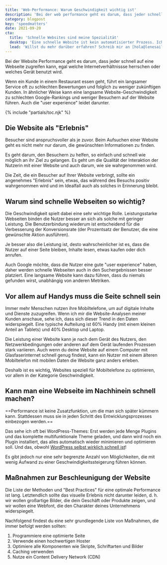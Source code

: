 ```yaml
---
title: 'Web-Performance: Warum Geschwindigkeit wichtig ist'
description: 'Bei der web performance geht es darum, dass jeder schnell auf eine Webseite zugreifen kann, egal welche Internetverhältnissse herrschen oder welches Gerät benutzt wird.'
category: blogpost
key: 'speedmatters'
date: 2021-09-20
cta:
  title: 'Schnelle Websites sind meine Spezialität'
  desktop: 'Eine schnelle Website ist kein automatisierter Prozess. Ich erstelle hocheffiziente Websites mit Strategie, Erfahrung und Detailarbeit.'
  lead: 'Willst du mehr darüber erfahren? Schreib mir an [hola@lenesaile.com](mailto:hola@lenesaile.com). Ich erkläre dir das gerne persönlich!'
---
```


Bei der Website Performance geht es darum, dass jeder schnell auf eine Webseite zugreifen kann, egal welche Internetverhältnissse herrschen oder welches Gerät benutzt wird.

Wenn ein Kunde in einem Restaurant essen geht, führt ein langsamer Service oft zu schlechten Bewertungen und folglich zu weniger zukünftigen Kunden. In ähnlicher Weise kann eine langsame Website-Geschwindigkeit zu schlechten Google-Rankings und weniger Besuchern auf der Website führen. Auch die "user experience" leidet darunter.

{% include "partials/toc.njk" %}

## Die Website als "Erlebnis"

Besucher sind anspruchsvoller als je zuvor. Beim Aufsuchen einer Website geht es nicht mehr nur darum, die gewünschten Informationen zu finden.

Es geht darum, den Besuchern zu helfen, so einfach und schnell wie möglich an ihr Ziel zu gelangen. Es geht um die Qualität der Interaktion der Nutzerin mit einer Website und auch darum, wie sie wahrgenommen wird.

Die Zeit, die ein Besucher auf Ihrer Website verbringt, sollte ein angenehmes "Erlebnis" sein, etwas, das während des Besuchs positiv wahrgenommen wird und im Idealfall auch als solches in Erinnerung bleibt.

## Warum sind schnelle Webseiten so wichtig?

Die Geschwindigkeit spielt dabei eine sehr wichtige Rolle. Leistungsstarke Webseiten binden die Nutzer besser an sich als solche mit geringer Leistung. Die Benutzerbindung wiederum ist entscheidend für die Verbesserung der Konversionsrate (der Prozentsatz der Benutzer, die eine gewünschte Aktion ausführen).

Je besser also die Leistung ist, desto wahrscheinlicher ist es, dass die Nutzer auf einer Seite bleiben, Inhalte lesen, etwas kaufen oder dich anrufen.

Auch Google möchte, dass die Nutzer eine gute "user experience" haben, daher werden schnelle Webseiten auch in den Suchergebnissen besser platziert. Eine langsame Website kann dazu führen, dass du niemals gefunden wirst, unabhängig von anderen Metriken.

## Vor allem auf Handys muss die Seite schnell sein

Immer mehr Menschen nutzen ihre Mobiltelefone, um auf digitale Inhalte und Dienste zuzugreifen. Wenn ich mir die Website-Analysen meiner Kunden anschaue, sehe ich, dass sich dieser Trend in den Daten widerspiegelt. Eine typische Aufteilung ist 60% Handy (mit einem kleinen Anteil an Tablets) und 40% Desktop und Laptop.

Die Leistung einer Website kann je nach dem Gerät des Nutzers, den Netzwerkbedingungen oder anderen auf dem Gerät laufenden Prozessen stark variieren. Auch wenn du deine Website auf einem Computer mit Glasfaserinternet schnell genug findest, kann ein Nutzer mit einem älteren Mobiltelefon mit mobilen Daten die Website ganz anders erleben.

Deshalb ist es wichtig, Websites speziell für Mobiltelefone zu optimieren, vor allem in der Kategorie Geschwindigkeit.

## Kann man eine Webseite im Nachhinein schnell machen?

==Performance ist keine Zusatzfunktion, um die man sich später kümmern kann. Stattdessen muss sie in jeden Schritt des Entwicklungsprozesses einbezogen werden.==

Das sehe ich oft bei WordPress-Themes: Erst werden jede Menge Plugins und das komplette multifunktionale Theme geladen, und dann wird noch ein Plugin installiert, das alles automatisch wieder minimieren und optimieren soll. Und das, obwohl [WordPress selbst wirklich schnell ist](/de/blog/einige-gedanken-zu-wordpress-im-jahr-2022/#WordPress-ist-kostenlos-sicher-und-schnell)!

Es gibt jedoch nur eine sehr begrenzte Anzahl von Möglichkeiten, die mit wenig Aufwand zu einer Geschwindigkeitssteigerung führen können.

## Maßnahmen zur Beschleunigung der Website

Die Liste der Methoden und "Best Practices" für eine optimale Performance ist lang. Letztendlich sollte das visuelle Erlebnis nicht darunter leiden, d. h. wir wollen großartige Bilder, die dein Geschäft oder Produkte zeigen, und wir wollen eine Webfont, die den Charakter deines Unternehmens widerspiegelt.

Nachfolgend findest du eine sehr grundlegende Liste von Maßnahmen, die immer befolgt werden sollten:

1. Programmiere eine optimierte Seite
2. Verwende einen hochwertigen Hoster
3. Optimiere alle Komponenten wie Skripte, Schriftarten und Bilder
4. Caching verwenden
5. Nutze ein Content Delivery Network (CDN)
